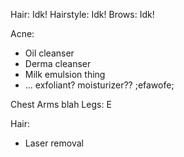 Hair: Idk! Hairstyle: Idk! Brows: Idk!

Acne:
- Oil cleanser
- Derma cleanser
- Milk emulsion thing
- ... exfoliant? moisturizer?? ;efawofe;

Chest Arms blah Legs: E

Hair:
- Laser removal

